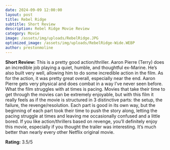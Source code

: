 ```yaml
---
date: 2024-09-09 12:00:00
layout: post
title: Rebel Ridge
subtitle: Short Review
description: Rebel Ridge Movie Review
category: Movie
image: /assets/img/uploads/RebelRidge.JPG
optimized_image: /assets/img/uploads/RebelRidge-Wide.WEBP
author: prestonmoline
---
```


**Short Review:**
This is a pretty good action/thriller. Aaron Pierre (Terry) does an incredible job playing a quiet, humble, and thoughtful ex-Marine. He’s also built very well, allowing him to do some incredible action in the film. As for the action, it was pretty great overall, especially near the end. Aaron Pierre gets very physical and does combat in a way I’ve never seen before. What the film struggles with at times is pacing. Movies that take their time to get through the movies can be extremely enjoyable, but with this film it really feels as if the movie is structured in 3 distinctive parts: the setup, the failure, the revenge/resolution. Each part is good in its own way, but the beginning of each part took their time to push the story along, letting the pacing struggle at times and leaving me occasionally confused and a little bored. If you like action/thrillers based on revenge, you’ll definitely enjoy this movie, especially if you thought the trailer was interesting. It’s much better than nearly every other Netflix original movie.



**Rating:**
3.5/5
